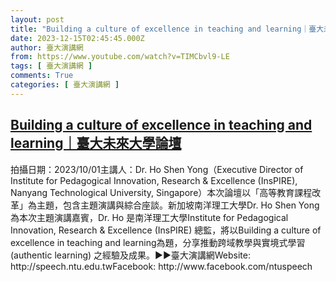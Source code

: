 ```yaml
---
layout: post
title: "Building a culture of excellence in teaching and learning｜臺大未來大學論壇"
date: 2023-12-15T02:45:45.000Z
author: 臺大演講網
from: https://www.youtube.com/watch?v=TIMCbvl9-LE
tags: [ 臺大演講網 ]
comments: True
categories: [ 臺大演講網 ]
---
```

<!--1702608345000-->
[Building a culture of excellence in teaching and learning｜臺大未來大學論壇](https://www.youtube.com/watch?v=TIMCbvl9-LE)
------

<div>
拍攝日期：2023/10/01主講人：Dr. Ho Shen Yong（Executive Director of Institute for Pedagogical Innovation, Research & Excellence (InsPIRE), Nanyang Technological University, Singapore）本次論壇以「高等教育課程改革」為主題，包含主題演講與綜合座談。新加坡南洋理工大學Dr. Ho Shen Yong 為本次主題演講嘉賓，Dr. Ho 是南洋理工大學Institute for Pedagogical Innovation, Research & Excellence (InsPIRE) 總監，將以Building a culture of excellence in teaching and learning為題，分享推動跨域教學與實境式學習 (authentic learning) 之經驗及成果。►►臺大演講網Website: http://speech.ntu.edu.twFacebook: http://www.facebook.com/ntuspeech
</div>
